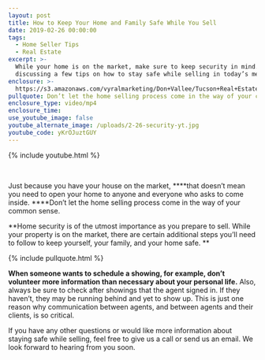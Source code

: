 ```yaml
---
layout: post
title: How to Keep Your Home and Family Safe While You Sell
date: 2019-02-26 00:00:00
tags:
  - Home Seller Tips
  - Real Estate
excerpt: >-
  While your home is on the market, make sure to keep security in mind. We’ll be
  discussing a few tips on how to stay safe while selling in today’s message.
enclosure: >-
  https://s3.amazonaws.com/vyralmarketing/Don+Vallee/Tucson+Real+Estate+Agent-+How+to+Keep+Your+Home+and+Family+Safe+While+You+Sell.mp4
pullquote: Don’t let the home selling process come in the way of your common sense.
enclosure_type: video/mp4
enclosure_time:
use_youtube_image: false
youtube_alternate_image: /uploads/2-26-security-yt.jpg
youtube_code: yKrOJuztGUY
---
```


{% include youtube.html %}

&nbsp;

Just because you have your house on the market, ****that doesn’t mean you need to open your home to anyone and everyone who asks to come inside. ****Don’t let the home selling process come in the way of your common sense.

**Home security is of the utmost importance as you prepare to sell. While your property is on the market, there are certain additional steps you’ll need to follow to keep yourself, your family, and your home safe. **

{% include pullquote.html %}

**When someone wants to schedule a showing, for example, don’t volunteer more information than necessary about your personal life.** Also, always be sure to check after showings that the agent signed in. If they haven’t, they may be running behind and yet to show up. This is just one reason why communication between agents, and between agents and their clients, is so critical.&nbsp;

If you have any other questions or would like more information about staying safe while selling, feel free to give us a call or send us an email. We look forward to hearing from you soon.<br>&nbsp;